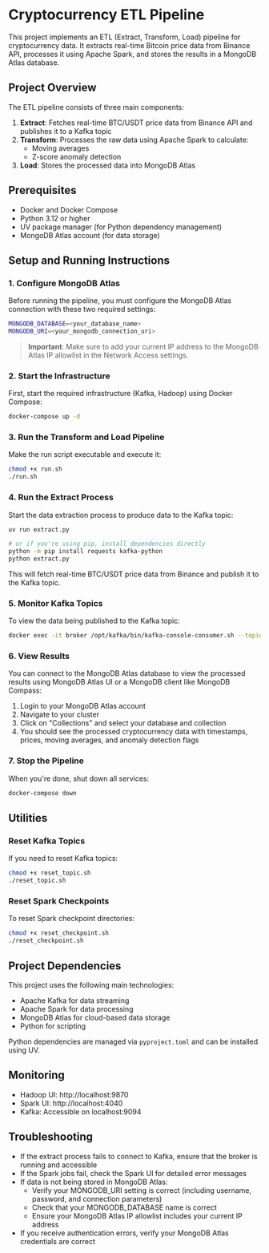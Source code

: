 # Cryptocurrency ETL Pipeline

This project implements an ETL (Extract, Transform, Load) pipeline for cryptocurrency data. It extracts real-time Bitcoin price data from Binance API, processes it using Apache Spark, and stores the results in a MongoDB Atlas database.

## Project Overview

The ETL pipeline consists of three main components:

1. **Extract**: Fetches real-time BTC/USDT price data from Binance API and publishes it to a Kafka topic
2. **Transform**: Processes the raw data using Apache Spark to calculate:
   - Moving averages
   - Z-score anomaly detection
3. **Load**: Stores the processed data into MongoDB Atlas

## Prerequisites

- Docker and Docker Compose
- Python 3.12 or higher
- UV package manager (for Python dependency management)
- MongoDB Atlas account (for data storage)

## Setup and Running Instructions

### 1. Configure MongoDB Atlas

Before running the pipeline, you must configure the MongoDB Atlas connection with these two required settings:

```bash
MONGODB_DATABASE=<your_database_name>
MONGODB_URI=<your_mongodb_connection_uri>
```

> **Important**: Make sure to add your current IP address to the MongoDB Atlas IP allowlist in the Network Access settings.

### 2. Start the Infrastructure

First, start the required infrastructure (Kafka, Hadoop) using Docker Compose:

```bash
docker-compose up -d
```

### 3. Run the Transform and Load Pipeline

Make the run script executable and execute it:

```bash
chmod +x run.sh
./run.sh
```

### 4. Run the Extract Process

Start the data extraction process to produce data to the Kafka topic:

```bash
uv run extract.py

# or if you're using pip, install dependencies directly
python -m pip install requests kafka-python
python extract.py
```

This will fetch real-time BTC/USDT price data from Binance and publish it to the Kafka topic.

### 5. Monitor Kafka Topics

To view the data being published to the Kafka topic:

```bash
docker exec -it broker /opt/kafka/bin/kafka-console-consumer.sh --topic btc-price --bootstrap-server broker:9092 --from-beginning
```

### 6. View Results

You can connect to the MongoDB Atlas database to view the processed results using MongoDB Atlas UI or a MongoDB client like MongoDB Compass:

1. Login to your MongoDB Atlas account
2. Navigate to your cluster
3. Click on "Collections" and select your database and collection
4. You should see the processed cryptocurrency data with timestamps, prices, moving averages, and anomaly detection flags

### 7. Stop the Pipeline

When you're done, shut down all services:

```bash
docker-compose down
```

## Utilities

### Reset Kafka Topics

If you need to reset Kafka topics:

```bash
chmod +x reset_topic.sh
./reset_topic.sh
```

### Reset Spark Checkpoints

To reset Spark checkpoint directories:

```bash
chmod +x reset_checkpoint.sh
./reset_checkpoint.sh
```

## Project Dependencies

This project uses the following main technologies:
- Apache Kafka for data streaming
- Apache Spark for data processing
- MongoDB Atlas for cloud-based data storage
- Python for scripting

Python dependencies are managed via `pyproject.toml` and can be installed using UV.

## Monitoring

- Hadoop UI: http://localhost:9870
- Spark UI: http://localhost:4040
- Kafka: Accessible on localhost:9094

## Troubleshooting

- If the extract process fails to connect to Kafka, ensure that the broker is running and accessible
- If the Spark jobs fail, check the Spark UI for detailed error messages
- If data is not being stored in MongoDB Atlas:
  - Verify your MONGODB_URI setting is correct (including username, password, and connection parameters)
  - Check that your MONGODB_DATABASE name is correct
  - Ensure your MongoDB Atlas IP allowlist includes your current IP address
- If you receive authentication errors, verify your MongoDB Atlas credentials are correct
